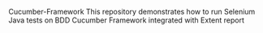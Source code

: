 Cucumber-Framework
        This repository demonstrates how to run Selenium Java tests on BDD Cucumber Framework integrated with Extent report
